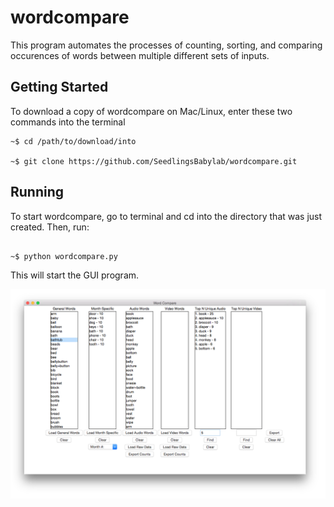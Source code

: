 wordcompare
===========

This program automates the processes of counting, sorting, and comparing 
occurences of words between multiple different sets of inputs. 



## Getting Started

To download a copy of wordcompare on Mac/Linux, enter these two commands into the terminal
```shell
~$ cd /path/to/download/into

~$ git clone https://github.com/SeedlingsBabylab/wordcompare.git
```

## Running

To start wordcompare, go to terminal and cd into the directory that was just
created. Then, run: 

```shell

~$ python wordcompare.py

```

This will start the GUI program.


![wordcompare](/data/other/wordcompare.png)
